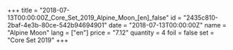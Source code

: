 +++
title = "2018-07-13T00:00:00Z_Core_Set_2019_Alpine_Moon_[en]_false"
id = "2435c810-2baf-4e3b-80ce-542b94694901"
date = "2018-07-13T00:00:00Z"
name = "Alpine Moon"
lang = ["en"]
price = "7.12"
quantity = 4
foil = false
set = "Core Set 2019"
+++
